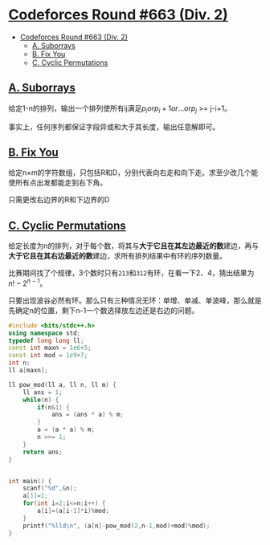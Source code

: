 # [Codeforces Round #663 (Div. 2)](https://codeforces.com/contest/1391)

- [Codeforces Round #663 (Div. 2)](#codeforces-round-663-div-2)
  - [A. Suborrays](#a-suborrays)
  - [B. Fix You](#b-fix-you)
  - [C. Cyclic Permutations](#c-cyclic-permutations)

## [A. Suborrays](https://codeforces.com/contest/1391/problem/A)

给定1-n的排列，输出一个排列使所有ij满足$p_i or p_i+1 or ... or p_j$ >= j-i+1。

事实上，任何序列都保证字段异或和大于其长度，输出任意解即可。

## [B. Fix You](https://codeforces.com/contest/1391/problem/B)

给定n×m的字符数组，只包括R和D，分别代表向右走和向下走。求至少改几个能使所有点出发都能走到右下角。

只需更改右边界的R和下边界的D

## [C. Cyclic Permutations](https://codeforces.com/contest/1391/problem/C)

给定长度为n的排列，对于每个数，将其与**大于它且在其左边最近的数**建边，再与**大于它且在其右边最近的数**建边，求所有排列结果中有环的序列数量。

比赛期间找了个规律，3个数时只有`213`和`312`有环，在看一下2、4，猜出结果为$n!-2^{n-1}$。

只要出现波谷必然有环。那么只有三种情况无环：单增、单减、单波峰，那么就是先确定n的位置，剩下n-1一个数选择放左边还是右边的问题。
```cpp
#include <bits/stdc++.h>
using namespace std;
typedef long long ll;
const int maxn = 1e6+5;
const int mod = 1e9+7;
int n;
ll a[maxn];

ll pow_mod(ll a, ll n, ll m) {
	ll ans = 1;
	while(n) {
		if(n&1) {
			ans = (ans * a) % m;
		}
		a = (a * a) % m;
		n >>= 1;
	}
	return ans;
}


int main() {
	scanf("%d",&n);
	a[1]=1;
	for(int i=2;i<=n;i++) {
		a[i]=(a[i-1]*i)%mod;
	}
	printf("%lld\n", (a[n]-pow_mod(2,n-1,mod)+mod)%mod);
}
 
```